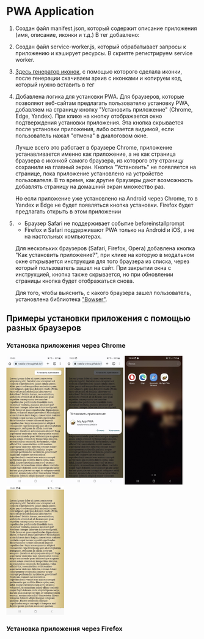 # PWA Application

1. Создан файл manifest.json, который содержит описание приложения (имя, описание, иконки и т.д.)
    В тег <head> добавлено: <link rel="manifest" href="manifest.json">

2. Создан файл service-worker.js, который обрабатывает запросы к приложению и кэширует ресурсы. В скрипте регистрируем service worker.

3. [Здесь генератор иконок](https://realfavicongenerator.net/), с помощью которого сделала иконки, после генерации скачиваем архив с иконками и копируем код, который нужно вставить в тег <head>

4. Добавлена логика для установки PWA. Для браузеров, которые позволяют веб-сайтам предлагать пользователю установку PWA, добавляем на страницу кнопку "Установить приложение" (Chrome, Edge, Yandex). При клике на кнопку отображается окно подтверждения установки приложения. Эта кнопка скрывается после установки приложения, либо остается видимой, если пользователь нажал "отмена" в диалоговом окне. 

    Лучше всего это работает в браузере Chrome, приложение устанавливается именно как приложение, а не как страница браузера с иконкой самого браузера, из которого эту страницу сохранили на главный экран. Кнопка "Установить" не появляется на странице, пока приложение установлено на устройстве пользователя. 
    В то время, как другие браузеры дают возможность добавлять страницу на домашний экран множество раз.

    Но если приложение уже установлено на Android через  Chrome, то в Yandex и Edge не будет появляться кнопка установки. Firefox будет предлагать открыть в этом приложении

5.  - Браузер Safari не поддерживает событие beforeinstallprompt
    - Firefox и Safari поддерживают PWA только на Android и iOS, а не на настольных компьютерах.

    Для нескольких браузеров (Safari, Firefox, Opera) добавлена кнопка "Как установить приложение?", при клике на которую в модальном окне открывается инструкция для того браузера из списка, через который пользователь зашел на сайт. При закрытии окна с инструкцией, кнопка также скрывается, но при обновлении страницы кнопка будет отображаться снова.
    
    Для того, чтобы выяснить, с какого браузера зашел пользователь, установлена библиотека ["Bowser"](https://github.com/bowser-js/bowser/tree/master/src). 

## Примеры установки приложения с помощью разных браузеров

### Установка приложения через Chrome

<img src="screen/pageChrome.jpg" width="30%" alt="страница в Chrome">
<img src="screen/downloadChrome.jpg" width="30%" alt="установка приложения">
<img src="screen/pwaApp.jpg" width="30%" alt="приложение установлено">
<img src="screen/pwaWindow.jpg" width="30%" alt="страница в приложении">

### Установка приложения через Firefox




